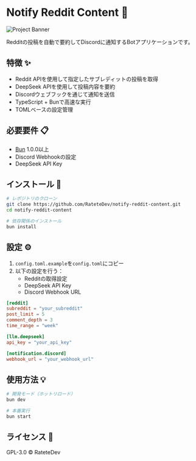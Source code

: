 # Notify Reddit Content 🤖

![Project Banner](assets/images/banner.jpg)

Redditの投稿を自動で要約してDiscordに通知するBotアプリケーションです。

## 特徴 ✨

- Reddit APIを使用して指定したサブレディットの投稿を取得
- DeepSeek APIを使用して投稿内容を要約
- Discordウェブフックを通じて通知を送信
- TypeScript + Bunで高速な実行
- TOMLベースの設定管理

## 必要要件 📋

- [Bun](https://bun.sh/) 1.0.0以上
- Discord Webhookの設定
- DeepSeek API Key

## インストール 🚀

```bash
# レポジトリのクローン
git clone https://github.com/RateteDev/notify-reddit-content.git
cd notify-reddit-content

# 依存関係のインストール
bun install
```

## 設定 ⚙️

1. `config.toml.example`を`config.toml`にコピー
2. 以下の設定を行う：
   - Redditの取得設定
   - DeepSeek API Key
   - Discord Webhook URL

```toml
[reddit]
subreddit = "your_subreddit"
post_limit = 5
comment_depth = 3
time_range = "week"

[llm.deepseek]
api_key = "your_api_key"

[notification.discord]
webhook_url = "your_webhook_url"
```

## 使用方法 💡

```bash
# 開発モード（ホットリロード）
bun dev

# 本番実行
bun start
```

## ライセンス 📄

GPL-3.0 © RateteDev 